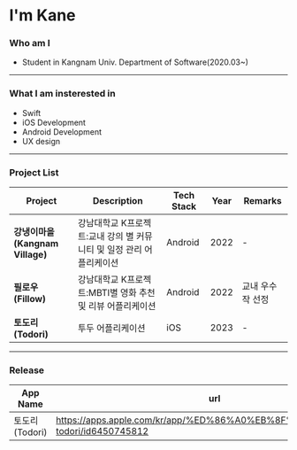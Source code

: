 # I'm Kane

### Who am I
- Student in Kangnam Univ. Department of Software(2020.03~) 
---
### What I am insterested in
- Swift
- iOS Development
- Android Development
- UX design
---
### Project List
|Project|Description|Tech Stack|Year|Remarks|
|--------|----------|-------|---|------|
|**강냉이마을(Kangnam Village)**|강남대학교 K프로젝트:교내 강의 별 커뮤니티 및 일정 관리 어플리케이션|Android|2022|-|
|**필로우(Fillow)**|강남대학교 K프로젝트:MBTI별 영화 추천 및 리뷰 어플리케이션|Android|2022|교내 우수작 선정|
|**토도리(Todori)**|투두 어플리케이션|iOS|2023|-|
---
### Release
|App Name|url|
|--------|----------|
|토도리(Todori)|https://apps.apple.com/kr/app/%ED%86%A0%EB%8F%84%EB%A6%AC-todori/id6450745812|

